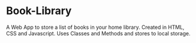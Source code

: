 # Book-Library
 A Web App to store a list of books in your home library.
 Created in HTML, CSS and Javascript.
 Uses Classes and Methods and stores to local storage.
